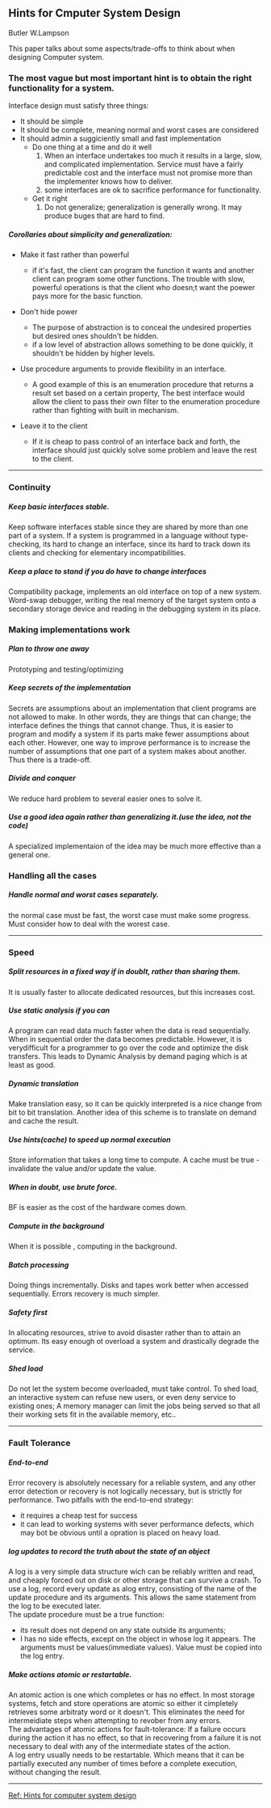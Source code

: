 ## Hints for Cmputer System Design
Butler W.Lampson


This paper talks about some aspects/trade-offs to think about when designing Computer system.  

### The most vague but most important hint is to obtain the right functionality for a system.  
Interface design must satisfy three things:  
* It should be simple 
* It should be complete, meaning normal and worst cases are considered
* It should admin a suggiciently small and fast implementation
  - Do one thing at a time and do it well
    1. When an interface undertakes too much it results in a large, slow, and complicated implementation. Service must have a fairly predictable cost and the interface must not promise more than the implementer knows how to deliver.
    2. some interfaces are ok to sacrifice performance for functionality.  
  - Get it right
    1. Do not generalize; generalization is generally wrong. It may produce buges that are hard to find.


##### Corollaries about simplicity and generalization:  
- Make it fast rather than powerful
	* if it's fast, the client can program the function it wants and another client can program some other functions. The trouble with slow, powerful operations is that the client who doesn;t want the poewer pays more for the basic function.

- Don't hide power
	* The purpose of abstraction is to conceal the undesired properties but desired ones shouldn't be hidden.
	* if a low level of abstraction allows something to be done quickly, it shouldn't be hidden by higher levels.
  
- Use procedure arguments to provide flexibility in an interface.
	* A good example of this is an enumeration procedure that returns a result set based on a certain property, The best interface would allow the client to pass their own filter to the enumeration procedure rather than fighting with built in mechanism.

- Leave it to the client
	* If it is cheap to pass control of an interface back and forth, the interface should just quickly solve some problem and leave the rest to the client.
	
-----

### Continuity
##### Keep basic interfaces stable.  
Keep software interfaces stable since they are shared by more than one part of a system. If a system is programmed in a language without type-checking, its hard to change an interface, since its hard to track down its clients and checking for elementary incompatibilities. 

##### Keep a place to stand if you do have to change interfaces
Compatibility package, implements an old interface on top of a new system.
Word-swap debugger, writing the real memory of the target system onto a secondary storage device and reading in the debugging system in its place.


### Making implementations work
##### Plan to throw one away
Prototyping and testing/optimizing

##### Keep secrets of the implementation
Secrets are assumptions about an implementation that client programs are not allowed to make. In other words, they are things that can change; the interface defines the things that cannot change. Thus, it is easier to program and modify a system if its parts make fewer assumptions about each other. However, one way to improve performance is to increase the number of assumptions that one part of a system makes about another. Thus there is a trade-off.

##### Divide and conquer
We reduce hard problem to several easier ones to solve it.

##### Use a good idea again rather than generalizing it.(use the idea, not the code)
A specialized implementaion of the idea may be much more effective than a general one.

### Handling all the cases
##### Handle normal and worst cases separately.
the normal case must be fast, the worst case must make some progress. Must consider how to deal with the worest case.

-----

### Speed
##### Split resources in a fixed way if in doublt, rather than sharing them.
It is usually faster to allocate dedicated resources, but this increases cost.

##### Use static analysis if you can
A program can read data much faster when the data is read sequentially. When in sequential order the data becomes predictable. However, it is verydifficult for a programmer to go over the code and optimize the disk transfers. This leads to Dynamic Analysis by demand paging which is at least as good.

##### Dynamic translation
Make translation easy, so it can be quickly interpreted is a nice change from bit to bit translation. Another idea of this scheme is to translate on demand and cache the result.

##### Use hints(cache) to speed up normal execution
Store information that takes a long time to compute. A cache must be true - invalidate the value and/or update the value.

##### When in doubt, use brute force.
BF is easier as the cost of the hardware comes down.

##### Compute in the background
When it is possible , computing in the background.

##### Batch processing
Doing things incrementally. Disks and tapes work better when accessed sequentially. Errors recovery is much simpler.

##### Safety first
In allocating resources, strive to avoid disaster rather than to attain an optimum. Its easy enough ot overload a system and drastically degrade the service.

##### Shed load
Do not let the system become overloaded, must take control. To shed load, an interactive system can refuse new users, or even deny service to existing ones; A memory manager can limit the jobs being served so that all their working sets fit in the available memory, etc..  

-----

### Fault Tolerance
##### End-to-end
Error recovery is absolutely necessary for a reliable system, and any other error detection or recovery is not logically necessary, but is strictly for performance.
Two pitfalls with the end-to-end strategy:
 * it requires a cheap test for success
 * it can lead to working systems with sever performance defects, which may bot be obvious until a opration is placed on heavy load.



##### log updates to record the truth about the state of an object
A log is a very simple data structure wich can be reliably written and read, and cheaply forced out on disk or other storage that can survive a crash. To use a log, record every update as alog entry, consisting of the name of the update procedure and its arguments. This allows the same statement from the log to be executed later.  
The update procedure must be a true function:
 * its result does not depend on any state outside its arguments;
 * I has no side effects, except on the object in whose log it appears.
The arguments must be values(immediate values). Value must be copied into the log entry.

##### Make actions atomic or restartable.
An atomic action is one which completes or has no effect. In most storage systems, fetch and store operations are atomic so either it cimpletely retrieves some arbitraty word or it doesn't. This eliminates the need for intermeidiate steps when attempting to revober from any errors.  
The advantages of atomic actions for fault-tolerance:
If a failure occurs during the action it has no effect, so that in recovering from a failure it is not necessary to deal with any of the intermediate states of the action.  
A log entry usually needs to be restartable. Which means that it can be partially executed any number of times before a complete execution, without changing the result.

  
  ------- 
     
  [Ref: Hints for computer system design](https://dl.acm.org/citation.cfm?doid=800217.806614)
